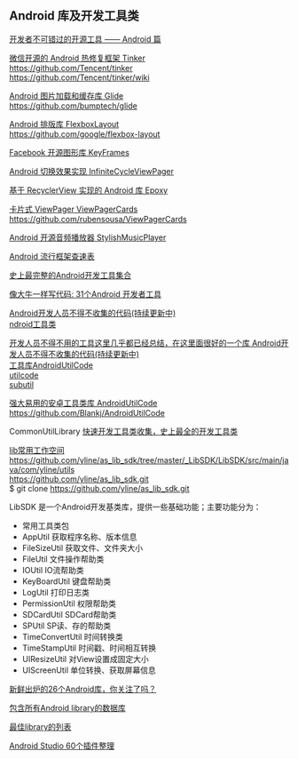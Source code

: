 Android 库及开发工具类
---
[开发者不可错过的开源工具 —— Android 篇](https://my.oschina.net/editorial-story/blog/1581616?nocache=1519785675506)  

[微信开源的 Android 热修复框架 Tinker](https://www.oschina.net/p/tinker)  
https://github.com/Tencent/tinker  
https://github.com/Tencent/tinker/wiki  

[Android 图片加载和缓存库 Glide](https://www.oschina.net/p/glide)  
https://github.com/bumptech/glide  

[Android 排版库 FlexboxLayout](https://www.oschina.net/p/flexboxlayout)  
https://github.com/google/flexbox-layout  

[Facebook 开源图形库 KeyFrames](https://github.com/facebookincubator/Keyframes)  

[Android 切换效果实现 InfiniteCycleViewPager](https://github.com/Devlight/InfiniteCycleViewPager)  

[基于 RecyclerView 实现的 Android 库 Epoxy](https://www.oschina.net/p/epoxy)  

[卡片式 ViewPager ViewPagerCards](https://www.oschina.net/p/viewpager-cards)  
https://github.com/rubensousa/ViewPagerCards  

[Android 开源音频播放器 StylishMusicPlayer](https://github.com/ryanhoo/StylishMusicPlayer)  

[Android 流行框架查速表](http://www.ctolib.com/cheatsheets-Android-ch.html)  

[史上最完整的Android开发工具集合](http://www.apkbus.com/thread-252748-1-1.html)  

[像大牛一样写代码: 31个Android 开发者工具](http://www.jcodecraeer.com/a/anzhuokaifa/androidkaifa/2017/0526/7973.html)  

[Android开发人员不得不收集的代码(持续更新中)](https://www.jianshu.com/p/72494773aace)  
[ndroid工具类](http://www.apkbus.com/blog-901770-76998.html)  
 
[开发人员不得不用的工具这里几乎都已经总结，在这里面很好的一个库 Android开发人员不得不收集的代码(持续更新中)  
工具库AndroidUtilCode](https://github.com/Blankj/AndroidUtilCode)  
[utilcode](https://github.com/Blankj/AndroidUtilCode/blob/master/utilcode/README-CN.md)  
[subutil](https://github.com/Blankj/AndroidUtilCode/blob/master/subutil/README-CN.md)  

[强大易用的安卓工具类库 AndroidUtilCode](https://www.oschina.net/p/androidutilcode)  
https://github.com/Blankj/AndroidUtilCode  

CommonUtilLibrary
[快速开发工具类收集，史上最全的开发工具类](https://github.com/AbrahamCaiJin/CommonUtilLibrary)

[lib常用工作空间](https://github.com/yline/as_lib_sdk)  
https://github.com/yline/as_lib_sdk/tree/master/_LibSDK/LibSDK/src/main/java/com/yline/utils  
https://github.com/yline/as_lib_sdk.git  
$ git clone https://github.com/yline/as_lib_sdk.git  

LibSDK 是一个Android开发基类库，提供一些基础功能；主要功能分为：  
* 常用工具类包  
* AppUtil 获取程序名称、版本信息  
* FileSizeUtil 获取文件、文件夹大小  
* FileUtil 文件操作帮助类  
* IOUtil IO流帮助类  
* KeyBoardUtil 键盘帮助类  
* LogUtil 打印日志类
* PermissionUtil 权限帮助类  
* SDCardUtil SDCard帮助类  
* SPUtil SP读、存的帮助类  
* TimeConvertUtil 时间转换类  
* TimeStampUtil 时间戳、时间相互转换  
* UIResizeUtil 对View设置成固定大小  
* UIScreenUtil 单位转换、获取屏幕信息  

[新鲜出炉的26个Android库，你关注了吗？](http://www.sohu.com/a/201764376_608959)

[包含所有Android library的数据库](https://android-arsenal.com/)  

[最佳library的列表](https://snowdream.github.io/awesome-android/)  

[Android Studio 60个插件整理](http://www.apkbus.com/home.php?mod=space&uid=719059&do=blog&id=63008)  

